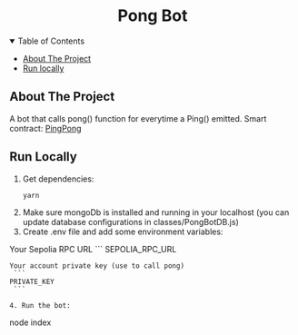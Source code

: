 <h1 align="center">Pong Bot</h1>

<!-- TABLE OF CONTENTS -->
<details open>
  <summary>Table of Contents</summary>
  <ul>
    <li><a href="#about-the-project">About The Project</a></li>
    <li><a href="#run-locally">Run locally</a></li>
  </ul>
</details>

## About The Project

A bot that calls pong() function for everytime a Ping() emitted.
Smart contract: [PingPong](https://sepolia.etherscan.io/address/0xa7f42ff7433cb268dd7d59be62b00c30ded28d3d)

## Run Locally

1. Get dependencies:
   ```
   yarn
   ```
2. Make sure mongoDb is installed and running in your localhost (you can update database configurations in classes/PongBotDB.js)
3. Create .env file and add some environment variables:

Your Sepolia RPC URL
    ```
   SEPOLIA_RPC_URL
   ```
Your account private key (use to call pong)
    ```
   PRIVATE_KEY
    ```

4. Run the bot:
   ```
   node index
   ```


